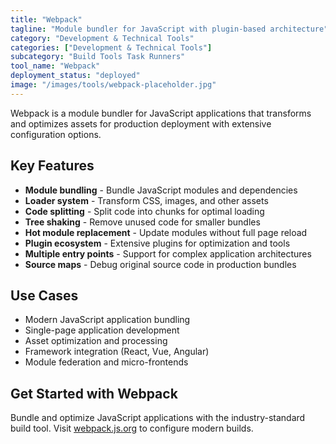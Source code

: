 ```yaml
---
title: "Webpack"
tagline: "Module bundler for JavaScript with plugin-based architecture"
category: "Development & Technical Tools"
categories: ["Development & Technical Tools"]
subcategory: "Build Tools Task Runners"
tool_name: "Webpack"
deployment_status: "deployed"
image: "/images/tools/webpack-placeholder.jpg"
---
```

Webpack is a module bundler for JavaScript applications that transforms and optimizes assets for production deployment with extensive configuration options.

## Key Features

- **Module bundling** - Bundle JavaScript modules and dependencies
- **Loader system** - Transform CSS, images, and other assets
- **Code splitting** - Split code into chunks for optimal loading
- **Tree shaking** - Remove unused code for smaller bundles
- **Hot module replacement** - Update modules without full page reload
- **Plugin ecosystem** - Extensive plugins for optimization and tools
- **Multiple entry points** - Support for complex application architectures
- **Source maps** - Debug original source code in production bundles

## Use Cases

- Modern JavaScript application bundling
- Single-page application development
- Asset optimization and processing
- Framework integration (React, Vue, Angular)
- Module federation and micro-frontends

## Get Started with Webpack

Bundle and optimize JavaScript applications with the industry-standard build tool. Visit [webpack.js.org](https://webpack.js.org) to configure modern builds.